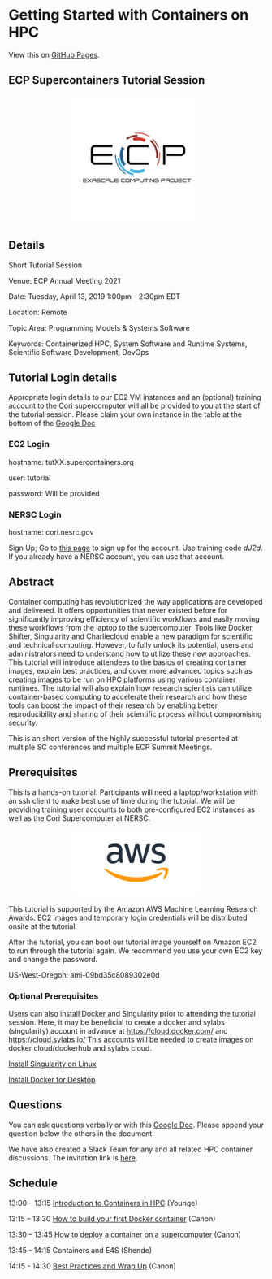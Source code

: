 
# Getting Started with Containers on HPC

View this on [GitHub Pages](https://supercontainers.github.io/ecp-tutorial/).

## ECP Supercontainers Tutorial Session

<div style="text-align:center"><img src="images/ecp.jpg" width="250"></div>

## Details

Short Tutorial Session

Venue: ECP Annual Meeting 2021

Date: Tuesday, April 13, 2019  1:00pm - 2:30pm EDT

Location: Remote

Topic Area: Programming Models & Systems Software

Keywords: Containerized HPC, System Software and Runtime Systems, Scientific Software Development, DevOps


## Tutorial Login details

Appropriate login details to our EC2 VM instances and an (optional) training account to the Cori supercomputer will all be provided to you at the start of the tutorial session. Please claim your own instance in the table at the bottom of the [Google Doc](https://docs.google.com/document/d/1rmi5tSuk_7Q5YVDS1SD7TcxjoEYFgXK-ofvUV2jmL4Y/edit?usp=sharing)

### EC2 Login

hostname: tutXX.supercontainers.org

user: tutorial

password: Will be provided

### NERSC Login

hostname: cori.nesrc.gov

Sign Up; Go to [this page](https://iris.nersc.gov/train) to sign up for the account.  Use training code *dJ2d*.  If you already have a NERSC account, you can use that account.

## Abstract

Container computing has revolutionized the way applications are developed and delivered. It offers opportunities that never existed before for significantly improving efficiency of scientific workflows and easily moving these workflows from the laptop to the supercomputer. Tools like Docker, Shifter, Singularity and Charliecloud enable a new paradigm for scientific and technical computing. However, to fully unlock its potential, users and administrators need to understand how to utilize these new approaches. This tutorial will introduce attendees to the basics of creating container images, explain best practices, and cover more advanced topics such as creating images to be run on HPC platforms using various container runtimes. The tutorial will also explain how research scientists can utilize container-based computing to accelerate their research and how these tools can boost the impact of their research by enabling better reproducibility and sharing of their scientific process without compromising security. 

This is an short version of the highly successful tutorial presented at multiple SC conferences and multiple ECP Summit Meetings.

## Prerequisites

This is a hands-on tutorial. Participants will need a laptop/workstation with an ssh client to make best use of time during the tutorial.  We will be providing training user accounts to both pre-configured EC2 instances as well as the Cori Supercomputer at NERSC.

<div style="text-align:center"><img src="images/AWS_logo.png" width="250"></div>

This tutorial is supported by the Amazon AWS Machine Learning Research Awards. EC2 images and temporary login credentials will be distributed onsite at the tutorial.

After the tutorial, you can boot our tutorial image yourself on Amazon EC2 to run through the tutorial again. We recommend you use your own EC2 key and change the password.

US-West-Oregon: ami-09bd35c8089302e0d


### Optional Prerequisites

Users can also install Docker and Singularity prior to attending the tutorial session. Here, it may be beneficial to create a docker and sylabs (singularity) account in advance at https://cloud.docker.com/ and https://cloud.sylabs.io/ This accounts will be needed to create images on docker cloud/dockerhub and sylabs cloud.

[Install Singularity on Linux](https://sylabs.io/guides/3.3/user-guide/)

[Install Docker for Desktop](https://www.docker.com/products/docker-desktop)

## Questions

You can ask questions verbally or with this [Google Doc](https://docs.google.com/document/d/1rmi5tSuk_7Q5YVDS1SD7TcxjoEYFgXK-ofvUV2jmL4Y/edit?usp=sharing).
Please append your question below the others in the document.

We have also created a Slack Team for any and all related HPC container discussions.  The invitation link is [here](https://join.slack.com/t/hpc-containers/shared_invite/enQtODI3NzY1NDU4OTk5LTUxOTgyOWJmYjIwOWI5YWU2MzBhZDI3Zjc1YmZmMjAxZjgzYzk4ZWEwNmFlNzlkOWI0MGNlZDNlMTBhYTBlOWY).

## Schedule


13:00 – 13:15 [Introduction to Containers in HPC](https://drive.google.com/file/d/1-Zszgfs3PZZUH88XGHy5TrW6jggyh81W/view?usp=sharing) (Younge)

13:15 – 13:30 [How to build your first Docker container](/01-hands-on.md) (Canon)

13:30 – 13:45 [How to deploy a container on a supercomputer](/02-hands-on.md) (Canon)

13:45 - 14:15 Containers and E4S (Shende)

14:15 - 14:30 [Best Practices and Wrap Up](https://drive.google.com/file/d/1T1xJzcV1HcCR0sNerGX67zRTX-dt4CdJ/view?usp=sharing) (Canon)
